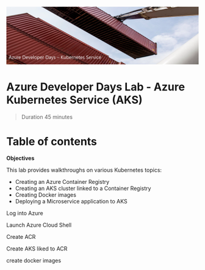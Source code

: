 ![](media\image_header.png)
# Azure Developer Days Lab - Azure Kubernetes Service (AKS)
>Duration 45 minutes

# Table of contents 


**Objectives**

This lab provides walkthroughs on various Kubernetes topics:  

  - Creating an Azure Container Registry
  - Creating an AKS cluster linked to a Container Registry
  - Creating Docker images
  - Deploying a Microservice application to AKS


Log into Azure

Launch Azure Cloud Shell 

Create ACR

Create AKS liked to ACR

create docker images


